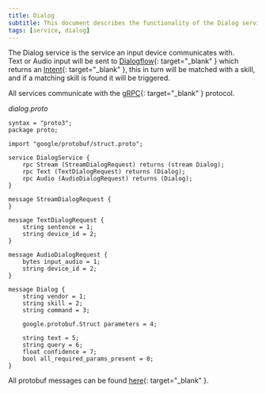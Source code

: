 ```yaml
---
title: Dialog
subtitle: This document describes the functionality of the Dialog service
tags: [service, dialog]
---
```


The Dialog service is the service an input device communicates with.  
Text or Audio input will be sent to [Dialogflow](https://dialogflow.com/){: target="_blank" } which returns an [Intent](https://cloud.google.com/dialogflow/docs/intents-overview){: target="_blank" }, this in turn will be matched with a skill, and if a matching skill is found it will be triggered.

All services communicate with the [gRPC](https://grpc.io/){: target="_blank" } protocol.      

_dialog.proto_
```
syntax = "proto3";
package proto;

import "google/protobuf/struct.proto";

service DialogService {
    rpc Stream (StreamDialogRequest) returns (stream Dialog);
    rpc Text (TextDialogRequest) returns (Dialog);
    rpc Audio (AudioDialogRequest) returns (Dialog);
}

message StreamDialogRequest {
}

message TextDialogRequest {
    string sentence = 1;
    string device_id = 2;
}

message AudioDialogRequest {
    bytes input_audio = 1;
    string device_id = 2;
}

message Dialog {
    string vendor = 1;
    string skill = 2;
    string command = 3;

    google.protobuf.Struct parameters = 4;

    string text = 5;
    string query = 6;
    float confidence = 7;
    bool all_required_params_present = 8;
}
```

All protobuf messages can be found [here](https://github.com/Q-assistant/proto){: target="_blank" }.
